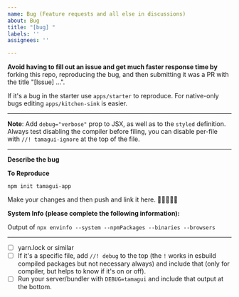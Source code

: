 ```yaml
---
name: Bug (Feature requests and all else in discussions)
about: Bug
title: "[bug] "
labels: ''
assignees: ''

---
```


**Avoid having to fill out an issue and get much faster response time by** forking this repo, reproducing  the bug, and then submitting it was a PR with the title "[Issue] ...".

If it's a bug in the starter use `apps/starter` to reproduce. For native-only bugs editing `apps/kitchen-sink` is easier.

---

**Note**: Add `debug="verbose"` prop to JSX, as well as to the `styled` definition. Always test disabling the compiler before filing, you can disable per-file with `//! tamagui-ignore` at the top of the file.

---

**Describe the bug**


**To Reproduce**

```
npm init tamagui-app
```

Make your changes and then push and link it here. 🙏🙏🙏🙏🙏

**System Info (please complete the following information):** 

Output of `npx envinfo --system --npmPackages --binaries --browsers`

---

- [ ] yarn.lock or similar
- [ ] If it's a specific file, add `//! debug` to the top (the `!` works in esbuild compiled packages but not necessary always) and include that (only for compiler, but helps to know if it's on or off).
- [ ] Run your server/bundler with `DEBUG=tamagui` and include that output at the bottom.
